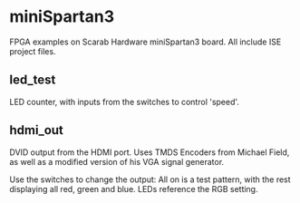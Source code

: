 # miniSpartan3

FPGA examples on Scarab Hardware miniSpartan3 board. All include ISE project files.

## led_test

LED counter, with inputs from the switches to control 'speed'.

## hdmi_out

DVID output from the HDMI port. Uses TMDS Encoders from Michael Field, as well as a modified version of his VGA signal generator.

Use the switches to change the output: All on is a test pattern, with the rest displaying all red, green and blue. LEDs reference the RGB setting.